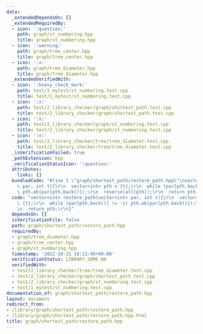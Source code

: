 ```yaml
---
data:
  _extendedDependsOn: []
  _extendedRequiredBy:
  - icon: ':question:'
    path: graph/st_numbering.hpp
    title: graph/st_numbering.hpp
  - icon: ':warning:'
    path: graph/tree_center.hpp
    title: graph/tree_center.hpp
  - icon: ':x:'
    path: graph/tree_diameter.hpp
    title: graph/tree_diameter.hpp
  _extendedVerifiedWith:
  - icon: ':heavy_check_mark:'
    path: test/1_mytest/st_numbering.test.cpp
    title: test/1_mytest/st_numbering.test.cpp
  - icon: ':x:'
    path: test/2_library_checker/graph/shortest_path.test.cpp
    title: test/2_library_checker/graph/shortest_path.test.cpp
  - icon: ':x:'
    path: test/2_library_checker/graph/st_numbering.test.cpp
    title: test/2_library_checker/graph/st_numbering.test.cpp
  - icon: ':x:'
    path: test/2_library_checker/tree/tree_diameter.test.cpp
    title: test/2_library_checker/tree/tree_diameter.test.cpp
  _isVerificationFailed: true
  _pathExtension: hpp
  _verificationStatusIcon: ':question:'
  attributes:
    links: []
  bundledCode: "#line 1 \"graph/shortest_path/restore_path.hpp\"\nvector<int> restore_path(vector<int>\
    \ par, int t){\r\n  vector<int> pth = {t};\r\n  while (par[pth.back()] != -1)\
    \ pth.eb(par[pth.back()]);\r\n  reverse(all(pth));\r\n  return pth;\r\n}\n"
  code: "vector<int> restore_path(vector<int> par, int t){\r\n  vector<int> pth =\
    \ {t};\r\n  while (par[pth.back()] != -1) pth.eb(par[pth.back()]);\r\n  reverse(all(pth));\r\
    \n  return pth;\r\n}"
  dependsOn: []
  isVerificationFile: false
  path: graph/shortest_path/restore_path.hpp
  requiredBy:
  - graph/tree_diameter.hpp
  - graph/tree_center.hpp
  - graph/st_numbering.hpp
  timestamp: '2022-10-21 18:11:46+09:00'
  verificationStatus: LIBRARY_SOME_WA
  verifiedWith:
  - test/2_library_checker/tree/tree_diameter.test.cpp
  - test/2_library_checker/graph/shortest_path.test.cpp
  - test/2_library_checker/graph/st_numbering.test.cpp
  - test/1_mytest/st_numbering.test.cpp
documentation_of: graph/shortest_path/restore_path.hpp
layout: document
redirect_from:
- /library/graph/shortest_path/restore_path.hpp
- /library/graph/shortest_path/restore_path.hpp.html
title: graph/shortest_path/restore_path.hpp
---
```

